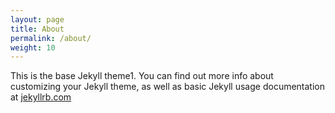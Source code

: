 ```yaml
---
layout: page
title: About
permalink: /about/
weight: 10
---
```


This is the base Jekyll theme1. You can find out more info about customizing your Jekyll theme, as well as basic Jekyll usage documentation at [jekyllrb.com](http://jekyllrb.com/)
